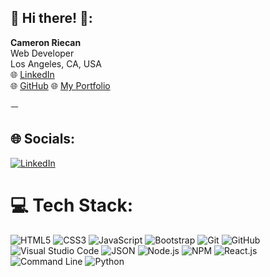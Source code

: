 ## 💫 Hi there! 👋:
**Cameron Riecan**<br>
Web Developer<br>
Los Angeles, CA, USA<br>
🌐 [LinkedIn](https://www.linkedin.com/in/cameron-riecan)<br>
🌐 [GitHub](https://github.com/CameronRiecan)
🌐 [My Portfolio](https://cameronriecan.github.io)

ㅡ

## 🌐 Socials:
[![LinkedIn](https://img.shields.io/badge/LinkedIn-%230077B5.svg?logo=linkedin&logoColor=white)](https://www.linkedin.com/in/cameron-riecan)

# 💻 Tech Stack:
![HTML5](https://img.shields.io/badge/HTML5-%23E34F26.svg?style=for-the-badge&logo=html5&logoColor=white) ![CSS3](https://img.shields.io/badge/CSS3-%231572B6.svg?style=for-the-badge&logo=css3&logoColor=white) ![JavaScript](https://img.shields.io/badge/JavaScript-%23323330.svg?style=for-the-badge&logo=javascript&logoColor=%23F7DF1E) ![Bootstrap](https://img.shields.io/badge/Bootstrap-%23563D7C.svg?style=for-the-badge&logo=bootstrap&logoColor=white) ![Git](https://img.shields.io/badge/Git-%23F05032.svg?style=for-the-badge&logo=git&logoColor=white) ![GitHub](https://img.shields.io/badge/GitHub-%23121011.svg?style=for-the-badge&logo=github&logoColor=white) ![Visual Studio Code](https://img.shields.io/badge/VS%20Code-%23007ACC.svg?style=for-the-badge&logo=visual-studio-code&logoColor=white) ![JSON](https://img.shields.io/badge/JSON-%23000000.svg?style=for-the-badge&logo=json&logoColor=white) ![Node.js](https://img.shields.io/badge/Node.js-%23339933.svg?style=for-the-badge&logo=node.js&logoColor=white) ![NPM](https://img.shields.io/badge/NPM-%23CB3837.svg?style=for-the-badge&logo=npm&logoColor=white) ![React.js](https://img.shields.io/badge/React.js-%2361DAFB.svg?style=for-the-badge&logo=react&logoColor=white) ![Command Line](https://img.shields.io/badge/Command%20Line-%23333?style=for-the-badge&logo=command-line&logoColor=white) ![Python](https://img.shields.io/badge/Python-%233776AB?style=for-the-badge&logo=python&logoColor=white)
